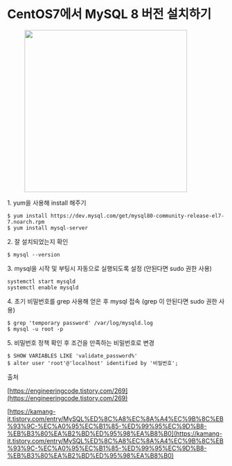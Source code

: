 # CentOS7에서 MySQL 8 버전 설치하기

<figure><img src="https://blog.kakaocdn.net/dn/Sm5gA/btsbAW1e2q4/zFm0vmFErT9pHBSeSG3KSK/img.png" alt="" width="375"><figcaption></figcaption></figure>

1\. yum을 사용해 install 해주기

```
$ yum install https://dev.mysql.com/get/mysql80-community-release-el7-7.noarch.rpm
$ yum install mysql-server
```

2\. 잘 설치되었는지 확인

```
$ mysql --version
```

3\. mysql을 시작 및 부팅시 자동으로 실행되도록 설정 (안된다면 sudo 권한 사용)

```
systemctl start mysqld
systemctl enable mysqld
```

4\. 초기 비밀번호를 grep 사용해 얻은 후 mysql 접속 (grep 이 안된다면 sudo 권한 사용)

```
$ grep 'temporary password' /var/log/mysqld.log
$ mysql -u root -p
```

5\. 비밀번호 정책 확인 후 조건을 만족하는 비밀번호로 변경

```
$ SHOW VARIABLES LIKE 'validate_password%'
$ alter user 'root'@'localhost' identified by '비밀번호';
```

&#x20;

&#x20;

&#x20;

출처

[https://engineeringcode.tistory.com/269](https://engineeringcode.tistory.com/269)

[https://kamang-it.tistory.com/entry/MySQL%ED%8C%A8%EC%8A%A4%EC%9B%8C%EB%93%9C-%EC%A0%95%EC%B1%85-%ED%99%95%EC%9D%B8-%EB%B3%80%EA%B2%BD%ED%95%98%EA%B8%B0](https://kamang-it.tistory.com/entry/MySQL%ED%8C%A8%EC%8A%A4%EC%9B%8C%EB%93%9C-%EC%A0%95%EC%B1%85-%ED%99%95%EC%9D%B8-%EB%B3%80%EA%B2%BD%ED%95%98%EA%B8%B0)
